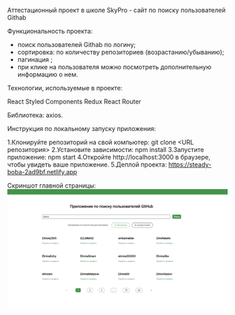 Аттестационный проект в школе SkyPro - сайт по поиску пользователей Githab

Функциональность проекта:

- поиск пользователей Githab по логину;
- сортировка: по количеству репозиториев (возрастанию/убыванию);
- пагинация ;
- при клике на пользователя можно посмотреть дополнительную информацию о нем.

Технологии, используемые в проекте:

React
Styled Components
Redux
React Router

Библиотека: axios.

Инструкция по локальному запуску приложения:

1.Клонируйте репозиторий на свой компьютер: git clone <URL репозитория>
2.Установите зависимости: npm install
3.Запустите приложение: npm start
4.Откройте http://localhost:3000 в браузере, чтобы увидеть ваше приложение.
5.Деплой проекта: https://steady-boba-2ad9bf.netlify.app

Скриншот главной страницы:
![alt text](Безымянный.png)